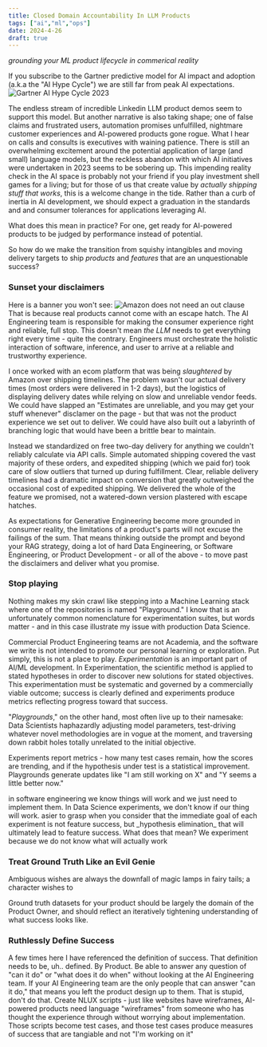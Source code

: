 ```yaml
---
title: Closed Domain Accountability In LLM Products
tags: ["ai","ml","ops"]
date: 2024-4-26
draft: true
---
```

_grounding your ML product lifecycle in commerical reality_

If you subscribe to the Gartner predictive model for AI impact and adoption (a.k.a the "AI Hype Cycle") we are still far from peak AI expectations.
![Gartner AI Hype Cycle 2023](https://emt.gartnerweb.com/ngw/globalassets/en/newsroom/images/graphs/swe-hc-image.png)

The endless stream of incredible Linkedin LLM product demos seem to support this model. But another narrative is also taking shape; one of false claims and frustrated users, automation promises unfulfilled, nightmare customer experiences and AI-powered products gone rogue. What I hear on calls and consults is executives with waining patience. There is still an overwhelming excitement around the potential application of large (and small) language models, but the reckless abandon with which AI initiatives were undertaken in 2023 seems to be sobering up. This impending reality check in the AI space is probably not your friend if you play investment shell games for a living; but for those of us that create value by _actually shipping stuff that works_, this is a welcome change in the tide. Rather than a curb of inertia in AI development, we should expect a graduation in the standards and and consumer tolerances for applications leveraging AI.

What does this mean in practice? For one, get ready for AI-powered products to be judged by performance instead of potential.  

So how do we make the transition from squishy intangibles and moving delivery targets to ship _products_ and _features_ that are an unquestionable success?

### Sunset your disclaimers
Here is a banner you won't see:
![Amazon does not need an out clause](images/unreliable_software.png)
That is because real products cannot come with an escape hatch. The AI Engineering team is responsible for making the consumer experience right and reliable, full stop. This doesn't mean _the LLM_ needs to get everything right every time - quite the contrary. Engineers must orchestrate the holistic interaction of software, inference, and user to arrive at a reliable and trustworthy experience. 

I once worked with an ecom platform that was being _slaughtered_ by Amazon over shipping timelines. The problem wasn't our actual delivery times (most orders were delivered in 1-2 days), but the logistics of displaying delivery dates while relying on slow and unreliable vendor feeds. We could have slapped an "Estimates are unreliable, and you may get your stuff whenever" disclamer on the page - but that was not the product experience we set out to deliver. We could have also built out a labyrinth of branching logic that would have been a brittle bear to maintain. 

Instead we standardized on free two-day delivery for anything we couldn't reliably calculate via API calls. Simple automated shipping covered the vast majority of these orders, and expedited shipping (which we paid for) took care of slow outliers that turned up during fulfillment. Clear, reliable delivery timelines had a dramatic impact on conversion that greatly outweighed the occasional cost of expedited shipping. We delivered the whole of the feature we promised, not a watered-down version plastered with escape hatches. 

As expectations for Generative Engineering become more grounded in consumer reality, the limitations of a product's parts will not excuse the failings of the sum. That means thinking outside the prompt and beyond your RAG strategy, doing a lot of hard Data Engineering, or Software Engineering, or Product Development - or all of the above - to move past the disclaimers and deliver what you promise.


### Stop playing
Nothing makes my skin crawl like stepping into a Machine Learning stack where one of the repositories is named "Playground." I know that is an unfortunately common nomenclature for experimentation suites, but words matter - and in this case illustrate my issue with production Data Science. 

Commercial Product Engineering teams are not Academia, and the software we write is not intended to promote our personal learning or exploration. Put simply, this is not a place to play. 
_Experimentation_ is an important part of AI/ML development. In Experimentation, the scientific method is applied to stated hypotheses in order to discover new solutions for stated objectives. This experimentation must be systematic and governed by a commercially viable outcome; success is clearly defined and experiments produce metrics reflecting progress toward that success. 

"_Playgrounds_," on the other hand, most often live up to their namesake: Data Scientists haphazardly adjusting model parameters, test-driving whatever novel methodologies are in vogue at the moment, and traversing down rabbit holes totally unrelated to the initial objective. 
 
Experiments report metrics - how many test cases remain, how the scores are trending, and if the hypothesis under test is a statistical improvement. Playgrounds generate updates like "I am still working on X" and "Y seems a little better now." 

<replace>
in software engineering we know things will work and we just need to implement them. In Data Science experiments, we don't know if our thing will work. 
asier to grasp when you consider that the immediate goal of each experiment is not feature success, but _hypothesis elimination_ that will ultimately lead to feature success. What does that mean? We experiment because we do not know what will actually work
</replace>

### Treat Ground Truth Like an Evil Genie
Ambiguous wishes are always the downfall of magic lamps in fairy tails; a character wishes to 

Ground truth datasets for your product should be largely the domain of the Product Owner, and should reflect an iteratively tightening understanding of what success looks like. 

### Ruthlessly Define Success
A few times here I have referenced the definition of success. That definition needs to be, uh.. defined. By Product. Be able to answer any question of "can it do" or "what does it do when" without looking at the AI Engineering team. If your AI Engineering team are the only people that can answer "can it do," that means you left the product design up to them. That is stupid, don't do that. 
Create NLUX scripts - just like websites have wireframes, AI-powered products need language "wireframes" from someone who has thought the experience through without worrying about implementation. Those scripts become test cases, and those test cases produce measures of success that are tangiable and not "I'm working on it"


<!--stackedit_data:
eyJoaXN0b3J5IjpbLTEyOTk2MzE5NzUsLTQ5NDEzODAzMiwtMT
UyNTg1NDE3MSwxMzQ4Mjg0MjM4LDM0ODEzNDUzNSwtNzUzMTg0
NjcsLTY2OTk1ODA2NCwtMTYxNTc2NjQzLDEyODY5MzcwNTQsLT
E2MTI5MzM3MzQsMTMwOTg5MDA4OCwtMTY2MDQ2NTYzLDkzNzI0
OTMwMiwxMzE1MDk3NDU1LDkzMTgwMzk0NSwtOTY2MzUyNzE4LD
EwNTIzODMyODIsNjE2NDc5NDc3LDY2NjUzMjUxNCw4MzcwNzcy
MzBdfQ==
-->